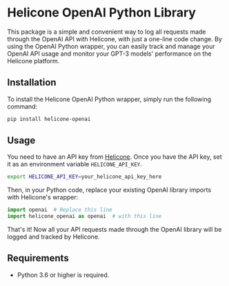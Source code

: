 # Helicone OpenAI Python Library

This package is a simple and convenient way to log all requests made through the OpenAI API with Helicone, with just a one-line code change. By using the  OpenAI Python wrapper, you can easily track and manage your OpenAI API usage and monitor your GPT-3 models' performance on the Helicone platform.

## Installation

To install the Helicone OpenAI Python wrapper, simply run the following command:

```bash
pip install helicone-openai
```

## Usage
You need to have an API key from [Helicone](https://www.helicone.ai/). Once you have the API key, set it as an environment variable `HELICONE_API_KEY`.

```bash
export HELICONE_API_KEY=your_helicone_api_key_here
```

Then, in your Python code, replace your existing OpenAI library imports with Helicone's wrapper:

```python
import openai  # Replace this line
import helicone_openai as openai  # with this line
```

That's it! Now all your API requests made through the OpenAI library will be logged and tracked by Helicone.

## Requirements
- Python 3.6 or higher is required.

[1]: https://www.helicone.ai/